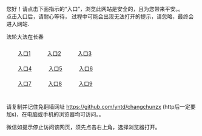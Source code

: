 您好！请点击下面指示的“入口”，浏览此网站是安全的，且为您带来平安。。 <br/>
点击入口后，请耐心等待， 过程中可能会出现无法打开的提示，请忽略，最终会进入网站. </br>

法轮大法在长春<br/>
<div style="padding:10px"><a style="margin:20px" target="_blank" href="https://d1swsn1anocgu2.cloudfront.net/2Qpsp?uethb" id="ccLink1" rel="nofollow">入口1</a> <a target="_blank" style="margin:20px" href="https://d12cgy1n3h4ien.cloudfront.net/2Qpsp?woizkke" id="ccLink2" rel="nofollow">入口2</a> <a style="margin:20px" target="_blank" href="https://d3k69418tq0b45.cloudfront.net/2Qpsp?ggqjcglr" id="ccLink3" rel="nofollow">入口3</a></div>

<div style="padding:10px" ><a style="margin:20px" target="_blank" href="https://d1swsn1anocgu2.cloudfront.net/2Qpsp?uethb" id="ccLink4" rel="nofollow">入口4</a> <a style="margin:20px" href="https://d12cgy1n3h4ien.cloudfront.net/2Qpsp?woizkke" target="_blank" id="ccLink5" rel="nofollow">入口5</a> <a style="margin:20px" href="https://d3k69418tq0b45.cloudfront.net/2Qpsp?ggqjcglr" target="_blank" id="ccLink6" rel="nofollow">入口6</a></div>

<div style="padding:10px"><a style="margin:20px" target="_blank" href="https://d1swsn1anocgu2.cloudfront.net/2Qpsp?uethb" id="ccLink7" rel="nofollow">入口7</a> <a style="margin:20px" href="https://d12cgy1n3h4ien.cloudfront.net/2Qpsp?woizkke" target="_blank" id="ccLink8" rel="nofollow">入口8</a> <a style="margin:20px" target="_blank" href="https://d3k69418tq0b45.cloudfront.net/2Qpsp?ggqjcglr" id="ccLink9" rel="nofollow">入口9</a></div>

<br/>



请复制并记住免翻墙网址 https://github.com/yntd/changchunzx (http后一定要加s)，在电脑或手机的浏览器均可访问。。<br/>

微信如提示停止访问该网页，须先点击右上角，选择浏览器打开。
